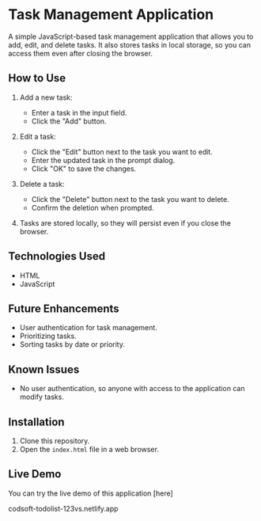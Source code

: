 # Task Management Application

A simple JavaScript-based task management application that allows you to add, edit, and delete tasks. It also stores tasks in local storage, so you can access them even after closing the browser.

## How to Use

1. Add a new task:
   - Enter a task in the input field.
   - Click the "Add" button.

2. Edit a task:
   - Click the "Edit" button next to the task you want to edit.
   - Enter the updated task in the prompt dialog.
   - Click "OK" to save the changes.

3. Delete a task:
   - Click the "Delete" button next to the task you want to delete.
   - Confirm the deletion when prompted.

4. Tasks are stored locally, so they will persist even if you close the browser.

## Technologies Used

- HTML
- JavaScript

## Future Enhancements

- User authentication for task management.
- Prioritizing tasks.
- Sorting tasks by date or priority.

## Known Issues

- No user authentication, so anyone with access to the application can modify tasks.

## Installation

1. Clone this repository.
2. Open the `index.html` file in a web browser.

## Live Demo

You can try the live demo of this application [here]

codsoft-todolist-123vs.netlify.app